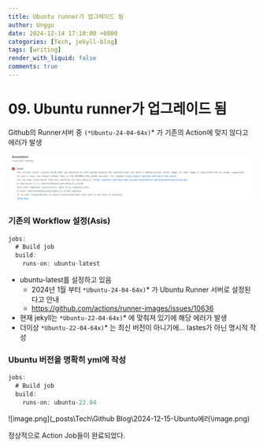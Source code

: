 ```yaml
---
title: Ubuntu runner가 업그레이드 됨
author: Unggu
date: 2024-12-14 17:10:00 +0800
categories: [Tech, jekyll-blog]
tags: [writing]
render_with_liquid: false
comments: true
---
```



# 09. Ubuntu runner가 업그레이드 됨

Github의 Runner서버 중 `(*Ubuntu-24-04-64x)`* 가 기존의 Action에 맞지 않다고 에러가 발생

![image.png](.\image.png)

### 기존의 Workflow 설정(Asis)

```jsx
jobs:
  # Build job
  build:
    runs-on: ubuntu-latest
```

- ubuntu-latest를 설정하고 있음
    - 2024년 1월 부터 `*Ubuntu-24-04-64x)`* 가 Ubuntu Runner 서버로 설정된다고 안내
    - https://github.com/actions/runner-images/issues/10636
- 현재 jekyll는 `*Ubuntu-22-04-64x)`* 에 맞춰져 있기에 해당 에러가 발생
- 더이상 `*Ubuntu-22-04-64x)`* 는 최신 버전이 아니기에… lastes가 아닌 명시적 작성

### Ubuntu 버전을 명확히 yml에 작성

```jsx
jobs:
  # Build job
  build:
    runs-on: ubuntu-22.04
```

![image.png](_posts\Tech\Github Blog\2024-12-15-Ubuntu에러\image.png)

정상적으로 Action Job들이 완료되었다.